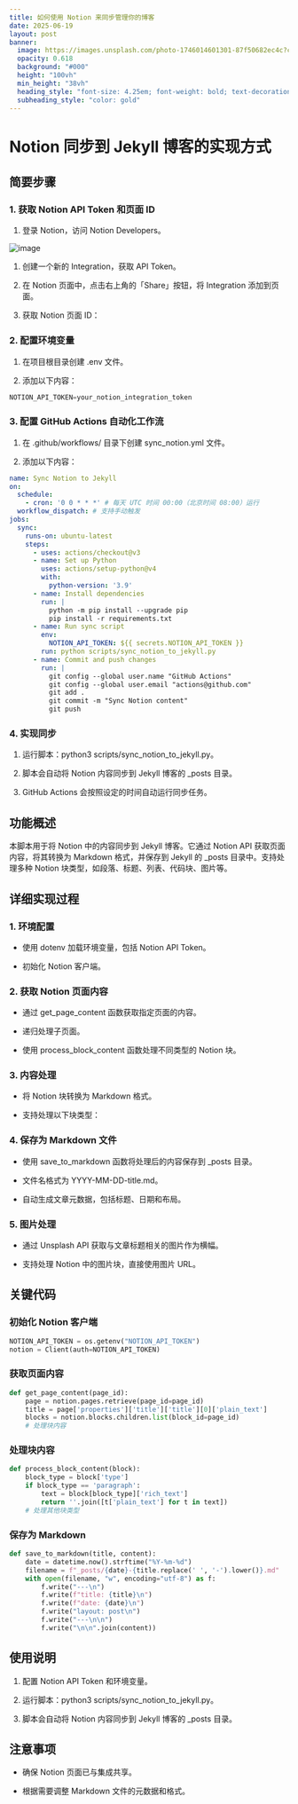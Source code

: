 ```yaml
---
title: 如何使用 Notion 来同步管理你的博客
date: 2025-06-19
layout: post
banner:
  image: https://images.unsplash.com/photo-1746014601301-87f50682ec4c?crop=entropy&cs=tinysrgb&fit=max&fm=jpg&ixid=M3w2OTIwMzJ8MHwxfHJhbmRvbXx8fHx8fHx8fDE3NTAzMjg2MTd8&ixlib=rb-4.1.0&q=80&w=1080
  opacity: 0.618
  background: "#000"
  height: "100vh"
  min_height: "38vh"
  heading_style: "font-size: 4.25em; font-weight: bold; text-decoration: underline"
  subheading_style: "color: gold"
---
```


# Notion 同步到 Jekyll 博客的实现方式

## 简要步骤

### 1. 获取 Notion API Token 和页面 ID

1. 登录 Notion，访问 Notion Developers。

![image](https://prod-files-secure.s3.us-west-2.amazonaws.com/a7a0cc5a-89b9-4cda-8686-1fba0ca52f40/d19c1afe-dea5-4312-9333-786b0ba83054/image.png?X-Amz-Algorithm=AWS4-HMAC-SHA256&X-Amz-Content-Sha256=UNSIGNED-PAYLOAD&X-Amz-Credential=ASIAZI2LB466T7RNUSGC%2F20250619%2Fus-west-2%2Fs3%2Faws4_request&X-Amz-Date=20250619T102336Z&X-Amz-Expires=3600&X-Amz-Security-Token=IQoJb3JpZ2luX2VjELn%2F%2F%2F%2F%2F%2F%2F%2F%2F%2FwEaCXVzLXdlc3QtMiJHMEUCIDWTQ%2FuBWDErOhnle5up1%2BFl9JazV6lZNIHJHZHCefqUAiEAqhemeHSqKZQ%2B%2Bovkrxr9RN31p2uAkGhkjdGpklf1PFEqiAQIof%2F%2F%2F%2F%2F%2F%2F%2F%2F%2FARAAGgw2Mzc0MjMxODM4MDUiDEhN0ZagffMLPW2MtyrcAxqQ6ZUVKvEoBbsJCg%2BNAyclRncOT90nA5Xbd85sESzb6KV1yWmuBXP9N2xi0u0Jovp7a20bW2PP%2FEZoRHqg6o%2BqW37DuxJoTQCSNXDOyXRFd75w24OdTOKxni8RWRQXErgFLbZ5D0rqplQ2LpeBlufAr%2F4DZ9jTAzFX3hNwjWG9jPCCUmSbz86nKZUYJidtByh4g4PVLxHCMj57zhyeHkCS9jNFcVBbXhhQT0kNjT3xFJOx5IQvvc3d3SjjKjFRwD302rLJavzaL3yw7ulcCELorlN2h0Vjz313%2B4qBb1DQlRTP5W8IQTBH5QjgSmKLx7DBE5as4jRX9cRk7%2FwByKGwo2QY17grIQsd%2BRjUhaMoZQvUIGc40JTOPhyQQ9exU0pcpJcw0kc%2FK81HV9wk0zJ82Ky6fLxM77Jl7poyvbt%2FsnPp0HeRDPfZuJVNMoeoco1iqX1a1Xf4zNgfgz2zN9vpW4HREaqvwgK2nOXHTEEAdpaQjDb%2Ba%2FHTTin23LvL%2FqGPQ5Ro%2BMtluQUfoGzFQBUoPYDChVNZMIr4jvmE5EfaCJNq5IPdT8IK5oxMbGp3m2uZBe921iZWHvUIGA8zGKw9bmjbpnABQV39jSWH7gxa15wMwfULBbhyYcESMI6Rz8IGOqUBjaJPQBEyVY9UE6bb4kuiTjFBNlpZzL5GKNzfPPcD6x1HGymzmKxU3j6c2uL3yloceuBxwk30DCwG3Wn1NVbOT8JReUt4%2B0BizQ5U3qMgl18DFDJcCZIzM5w08dJT2Hsir2mo3F4hQARMXidMTbuI6F5%2BpRdnnxRBdzii28u4DuyqrU5yimTwZbZWszn7wJYJT4pIpZuGfL99x%2FqXD4kpktHTqYqv&X-Amz-Signature=c69439daa25b5d1b616d58081665f6ba14f23aaad24fdac70ddb66adaa484f6b&X-Amz-SignedHeaders=host&x-amz-checksum-mode=ENABLED&x-id=GetObject)

1. 创建一个新的 Integration，获取 API Token。

1. 在 Notion 页面中，点击右上角的「Share」按钮，将 Integration 添加到页面。

1. 获取 Notion 页面 ID：


### 2. 配置环境变量

1. 在项目根目录创建 .env 文件。

1. 添加以下内容：

```javascript
NOTION_API_TOKEN=your_notion_integration_token
```

### 3. 配置 GitHub Actions 自动化工作流

1. 在 .github/workflows/ 目录下创建 sync_notion.yml 文件。

1. 添加以下内容：

```yaml
name: Sync Notion to Jekyll
on:
  schedule:
    - cron: '0 0 * * *' # 每天 UTC 时间 00:00（北京时间 08:00）运行
  workflow_dispatch: # 支持手动触发
jobs:
  sync:
    runs-on: ubuntu-latest
    steps:
      - uses: actions/checkout@v3
      - name: Set up Python
        uses: actions/setup-python@v4
        with:
          python-version: '3.9'
      - name: Install dependencies
        run: |
          python -m pip install --upgrade pip
          pip install -r requirements.txt
      - name: Run sync script
        env:
          NOTION_API_TOKEN: ${{ secrets.NOTION_API_TOKEN }}
        run: python scripts/sync_notion_to_jekyll.py
      - name: Commit and push changes
        run: |
          git config --global user.name "GitHub Actions"
          git config --global user.email "actions@github.com"
          git add .
          git commit -m "Sync Notion content"
          git push
```

### 4. 实现同步

1. 运行脚本：python3 scripts/sync_notion_to_jekyll.py。

1. 脚本会自动将 Notion 内容同步到 Jekyll 博客的 _posts 目录。

1. GitHub Actions 会按照设定的时间自动运行同步任务。

## 功能概述

本脚本用于将 Notion 中的内容同步到 Jekyll 博客。它通过 Notion API 获取页面内容，将其转换为 Markdown 格式，并保存到 Jekyll 的 _posts 目录中。支持处理多种 Notion 块类型，如段落、标题、列表、代码块、图片等。

## 详细实现过程

### 1. 环境配置

- 使用 dotenv 加载环境变量，包括 Notion API Token。

- 初始化 Notion 客户端。

### 2. 获取 Notion 页面内容

- 通过 get_page_content 函数获取指定页面的内容。

- 递归处理子页面。

- 使用 process_block_content 函数处理不同类型的 Notion 块。

### 3. 内容处理

- 将 Notion 块转换为 Markdown 格式。

- 支持处理以下块类型：


### 4. 保存为 Markdown 文件

- 使用 save_to_markdown 函数将处理后的内容保存到 _posts 目录。

- 文件名格式为 YYYY-MM-DD-title.md。

- 自动生成文章元数据，包括标题、日期和布局。

### 5. 图片处理

- 通过 Unsplash API 获取与文章标题相关的图片作为横幅。

- 支持处理 Notion 中的图片块，直接使用图片 URL。

## 关键代码

### 初始化 Notion 客户端

```python
NOTION_API_TOKEN = os.getenv("NOTION_API_TOKEN")
notion = Client(auth=NOTION_API_TOKEN)
```

### 获取页面内容

```python
def get_page_content(page_id):
    page = notion.pages.retrieve(page_id=page_id)
    title = page['properties']['title']['title'][0]['plain_text']
    blocks = notion.blocks.children.list(block_id=page_id)
    # 处理块内容
```

### 处理块内容

```python
def process_block_content(block):
    block_type = block['type']
    if block_type == 'paragraph':
        text = block[block_type]['rich_text']
        return ''.join([t['plain_text'] for t in text])
    # 处理其他块类型
```

### 保存为 Markdown

```python
def save_to_markdown(title, content):
    date = datetime.now().strftime("%Y-%m-%d")
    filename = f"_posts/{date}-{title.replace(' ', '-').lower()}.md"
    with open(filename, "w", encoding="utf-8") as f:
        f.write("---\n")
        f.write(f"title: {title}\n")
        f.write(f"date: {date}\n")
        f.write("layout: post\n")
        f.write("---\n\n")
        f.write("\n\n".join(content))
```

## 使用说明

1. 配置 Notion API Token 和环境变量。

1. 运行脚本：python3 scripts/sync_notion_to_jekyll.py。

1. 脚本会自动将 Notion 内容同步到 Jekyll 博客的 _posts 目录。

## 注意事项

- 确保 Notion 页面已与集成共享。

- 根据需要调整 Markdown 文件的元数据和格式。